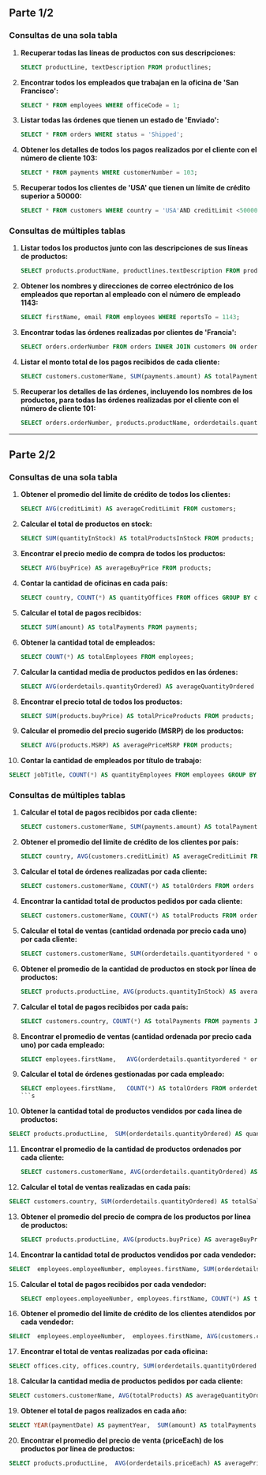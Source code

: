 

## Parte 1/2



### Consultas de una sola tabla

1. **Recuperar todas las líneas de productos con sus descripciones:**

   ```sql
   SELECT productLine, textDescription FROM productlines;
   ```

2. **Encontrar todos los empleados que trabajan en la oficina de 'San Francisco':**

   ```sql
   SELECT * FROM employees WHERE officeCode = 1;
   ```

3. **Listar todas las órdenes que tienen un estado de 'Enviado':**

   ```sql
   SELECT * FROM orders WHERE status = 'Shipped';
   ```

4. **Obtener los detalles de todos los pagos realizados por el cliente con el número de cliente 103:**

   ```sql
   SELECT * FROM payments WHERE customerNumber = 103;
   ```

5. **Recuperar todos los clientes de 'USA' que tienen un límite de crédito superior a 50000:**

   ```sql
   SELECT * FROM customers WHERE country = 'USA'AND creditLimit <50000;
   ```

### Consultas de múltiples tablas

1. **Listar todos los productos junto con las descripciones de sus líneas de productos:**

   ```sql
   SELECT products.productName, productlines.textDescription FROM products INNER JOIN productlines ON products.productLine = productlines.productLine;
   ```

2. **Obtener los nombres y direcciones de correo electrónico de los empleados que reportan al empleado con el número de empleado 1143:**

   ```sql
   SELECT firstName, email FROM employees WHERE reportsTo = 1143;
   ```

3. **Encontrar todas las órdenes realizadas por clientes de 'Francia':**

   ```sql
   SELECT orders.orderNumber FROM orders INNER JOIN customers ON orders.customerNumber = customers.customerNumber WHERE customers.country = 'France';
   ```

4. **Listar el monto total de los pagos recibidos de cada cliente:**

   ```sql
   SELECT customers.customerName, SUM(payments.amount) AS totalPayments FROM customers JOIN payments  ON customers.customerNumber = payments.customerNumber GROUP BY customers.customerName;
   ```

5. **Recuperar los detalles de las órdenes, incluyendo los nombres de los productos, para todas las órdenes realizadas por el cliente con el número de cliente 101:**

   ```sql
   SELECT orders.orderNumber, products.productName, orderdetails.quantityOrdered, orderdetails.priceEach FROM  orders  JOIN  orderdetails ON orders.orderNumber = orderdetails.orderNumber JOIN  products ON orderdetails.productCode = products.productCode WHERE  orders.customerNumber = 101;
   ```



-------------------------------------------------------------------------------------------------------------------------------------------------------------------------------------------



## Parte 2/2

### Consultas de una sola tabla

1. **Obtener el promedio del límite de crédito de todos los clientes:**

   ```sql
   SELECT AVG(creditLimit) AS averageCreditLimit FROM customers;
   ```

2. **Calcular el total de productos en stock:**

   ```sql
   SELECT SUM(quantityInStock) AS totalProductsInStock FROM products;
   ```

3. **Encontrar el precio medio de compra de todos los productos:**

   ```sql
   SELECT AVG(buyPrice) AS averageBuyPrice FROM products;
   ```

4. **Contar la cantidad de oficinas en cada país:**

   ```sql
   SELECT country, COUNT(*) AS quantityOffices FROM offices GROUP BY country;
   ```

5. **Calcular el total de pagos recibidos:**

   ```sql
   SELECT SUM(amount) AS totalPayments FROM payments;
   ```

6. **Obtener la cantidad total de empleados:**

   ```sql
   SELECT COUNT(*) AS totalEmployees FROM employees;
   ```

7. **Calcular la cantidad media de productos pedidos en las órdenes:**

   ```sql
   SELECT AVG(orderdetails.quantityOrdered) AS averageQuantityOrdered FROM orderdetails;
   ```

8. **Encontrar el precio total de todos los productos:**

   ```sql
   SELECT SUM(products.buyPrice) AS totalPriceProducts FROM products;
   ```

9. **Calcular el promedio del precio sugerido (MSRP) de los productos:**

   ```sql
   SELECT AVG(products.MSRP) AS averagePriceMSRP FROM products;
   ```

10. **Contar la cantidad de empleados por título de trabajo:**

```sql
SELECT jobTitle, COUNT(*) AS quantityEmployees FROM employees GROUP BY JobTitle;
```

### Consultas de múltiples tablas

1. **Calcular el total de pagos recibidos por cada cliente:**

   ```sql
   SELECT customers.customerName, SUM(payments.amount) AS totalPayments FROM customers JOIN payments ON payments.customerNumber = customers.customerNumber GROUP BY customers.customerNumber;
   ```

2. **Obtener el promedio del límite de crédito de los clientes por país:**

   ```sql
   SELECT country, AVG(customers.creditLimit) AS averageCreditLimit FROM customers GROUP BY country;
   ```

3. **Calcular el total de órdenes realizadas por cada cliente:**

   ```sql
   SELECT customers.customerName, COUNT(*) AS totalOrders FROM orders JOIN customers ON customers.customerNumber = orders.customerNumber GROUP BY customers.customerNumber;
   ```

4. **Encontrar la cantidad total de productos pedidos por cada cliente:**

   ```sql
   SELECT customers.customerName, COUNT(*) AS totalProducts FROM orderdetails JOIN orders ON orders.orderNumber  = orderdetails.orderNumber JOIN customers ON customers.customerNumber = orders.customerNumber GROUP BY customers.customerName;
   ```

5. **Calcular el total de ventas (cantidad ordenada por precio cada uno) por cada cliente:**

   ```sql
   SELECT customers.customerName, SUM(orderdetails.quantityordered * orderdetails.priceEach) AS totalSales FROM orderdetails JOIN orders ON orders.orderNumber = orderdetails.orderNumber JOIN customers ON customers.customerNumber = orders.customerNumber GROUP BY customers.customerName;
   ```

6. **Obtener el promedio de la cantidad de productos en stock por línea de productos:**

   ```sql
   SELECT products.productLine, AVG(products.quantityInStock) AS averageQuantityProductsInStok FROM products GROUP BY products.productLine;
   ```

7. **Calcular el total de pagos recibidos por cada país:**

   ```sql
   SELECT customers.country, COUNT(*) AS totalPayments FROM payments JOIN customers  ON customers.customerNumber = payments.customerNumber GROUP BY customers.country;
   ```

8. **Encontrar el promedio de ventas (cantidad ordenada por precio cada uno) por cada empleado:**

   ```sql
   SELECT employees.firstName,   AVG(orderdetails.quantityordered * orderdetails.priceEach) AS averageSales FROM orderdetails JOIN orders ON orders.orderNumber = orderdetails.orderNumber JOIN customers ON customers.customerNumber = orders.customerNumber JOIN employees ON employees.employeeNumber = customers.salesRepEmployeeNumber GROUP BY employees.firstName;
   ```

9. **Calcular el total de órdenes gestionadas por cada empleado:**

   ````sql
   SELECT employees.firstName,   COUNT(*) AS totalOrders FROM orderdetails JOIN orders ON orders.orderNumber = orderdetails.orderNumber JOIN customers ON customers.customerNumber = orders.customerNumber JOIN employees ON employees.employeeNumber = customers.salesRepEmployeeNumber GROUP BY employees.firstName;
   ```s
   ````

10. **Obtener la cantidad total de productos vendidos por cada línea de productos:**

   ```sql
SELECT products.productLine,  SUM(orderdetails.quantityOrdered) AS quantityProductsSold FROM products JOIN orderdetails ON orderdetails.productCode = products.productCode GROUP BY products.productLine;
   ```

11. **Encontrar el promedio de la cantidad de productos ordenados por cada cliente:**

    ```sql
    SELECT customers.customerName, AVG(orderdetails.quantityOrdered) AS averageQuantityProducts FROM orderdetails JOIN orders ON orders.orderNumber = orderdetails.orderNumber JOIN customers ON customers.customerNumber = orders.customerNumber GROUP BY customers.customerName;
    ```

12. **Calcular el total de ventas realizadas en cada país:**

   ```sql
SELECT customers.country, SUM(orderdetails.quantityOrdered) AS totalSales FROM customers JOIN orders ON customers.customerNumber = orders.customerNumber JOIN orderdetails ON orders.orderNumber = orderdetails.orderNumber GROUP BY customers.country ORDER BY totalSales;
   ```

13. **Obtener el promedio del precio de compra de los productos por línea de productos:**

    ```sql
    SELECT products.productLine, AVG(products.buyPrice) AS averageBuyPrice FROM products GROUP BY products.productLine;
    ```

14. **Encontrar la cantidad total de productos vendidos por cada vendedor:**

   ```sql
SELECT  employees.employeeNumber, employees.firstName, SUM(orderdetails.quantityOrdered) AS totalQuantitySold FROM  employees JOIN  customers ON employees.employeeNumber = customers.salesRepEmployeeNumber JOIN  orders ON customers.customerNumber = orders.customerNumber JOIN  orderdetails ON orders.orderNumber = orderdetails.orderNumber GROUP BY  employees.employeeNumber, employees.firstName;
   ```

15. **Calcular el total de pagos recibidos por cada vendedor:**

    ```sql
    SELECT employees.employeeNumber, employees.firstName, COUNT(*) AS totalPayments FROM payments JOIN customers ON customers.customerNumber = payments.customerNumber JOIN employees ON employees.employeeNumber = customers.salesRepEmployeeNumber GROUP BY employees.employeeNumber, employees.firstName;
    ```

16. **Obtener el promedio del límite de crédito de los clientes atendidos por cada vendedor:**

   ```sql 
SELECT  employees.employeeNumber,  employees.firstName, AVG(customers.creditLimit) AS averageCreditLimit FROM  employees JOIN  customers ON employees.employeeNumber = customers.salesRepEmployeeNumber GROUP BY  employees.employeeNumber,  employees.firstName;
   ```

17. **Encontrar el total de ventas realizadas por cada oficina:**

   ```sql
SELECT offices.city, offices.country, SUM(orderdetails.quantityOrdered * orderdetails.priceEach) AS totalSales FROM  offices JOIN  employees ON offices.officeCode = employees.officeCode JOIN  customers ON employees.employeeNumber = customers.salesRepEmployeeNumber JOIN  orders ON customers.customerNumber = orders.customerNumber JOIN  orderdetails ON orders.orderNumber = orderdetails.orderNumber GROUP BY offices.city, offices.country;
   ```

18. **Calcular la cantidad media de productos pedidos por cada cliente:**

   ```sql
SELECT customers.customerName, AVG(totalProducts) AS averageQuantityOrdered FROM customers JOIN (SELECT orders.customerNumber, SUM(orderdetails.quantityOrdered) AS totalProducts FROM   orders JOIN   orderdetails ON orders.orderNumber = orderdetails.orderNumber GROUP BY   orders.customerNumber ) AS customer_orders ON customers.customerNumber = customer_orders.customerNumber GROUP BY customers.customerName;
   ```

19. **Obtener el total de pagos realizados en cada año:**

   ```sql
SELECT YEAR(paymentDate) AS paymentYear,  SUM(amount) AS totalPayments FROM  payments GROUP BY  YEAR(paymentDate);
   ```

20. **Encontrar el promedio del precio de venta (priceEach) de los productos por línea de productos:**

   ```sql
SELECT products.productLine,  AVG(orderdetails.priceEach) AS averagePrice FROM  products JOIN  orderdetails ON products.productCode = orderdetails.productCode GROUP BY  products.productLine;
   ```

